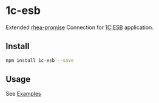 # 1c-esb


Extended [rhea-promise](https://github.com/amqp/rhea-promise) Connection for [1C:ESB](https://v8.1c.ru/platforma/1s-shina/) application.


## Install

```sh
npm install 1c-esb --save
```

## Usage

See [Examples](https://github.com/safer-bwd/node-1c-esb/tree/b5fcfe3e8864358c5614d9856864c803452af187/examples)